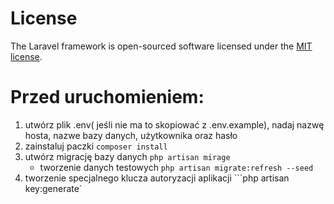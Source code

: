 # License

The Laravel framework is open-sourced software licensed under the [MIT license](https://opensource.org/licenses/MIT).

# Przed uruchomieniem:

1. utwórz plik .env( jeśli nie ma to skopiować z .env.example), nadaj nazwę hosta, nazwe bazy danych, użytkownika oraz hasło
1. zainstaluj paczki `composer install`
1. utwórz migrację bazy danych `php artisan mirage`
    - tworzenie danych testowych `php artisan migrate:refresh --seed`
1. tworzenie specjalnego klucza autoryzacji aplikacji ```php artisan key:generate`
